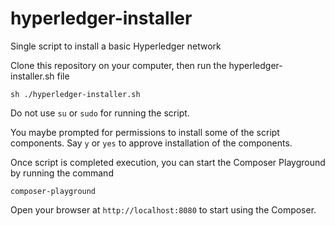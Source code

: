# hyperledger-installer
Single script to install a basic Hyperledger network

Clone this repository on your computer, then run the hyperledger-installer.sh file

`sh ./hyperledger-installer.sh`

Do not use `su` or `sudo` for running the script. 

You maybe prompted for permissions to install some of the script components. Say `y` or `yes` to approve installation of the components.

Once script is completed execution, you can start the Composer Playground by running the command

`composer-playground`

Open your browser at `http://localhost:8080` to start using the Composer.
